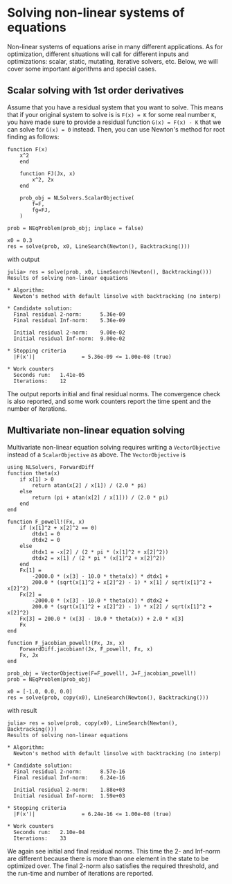 # Solving non-linear systems of equations
Non-linear systems of equations arise in many different applications. As for optimization, different situations will call for different inputs and optimizations: scalar, static, mutating, iterative solvers, etc. Below, we will cover some important algorithms and special cases.

## Scalar solving with 1st order derivatives
Assume that you have a residual system that you want to solve. This means that if your original system to solve is is `F(x) = K` for some real number `K`, you have made sure to provide a residual function `G(x) = F(x) - K` that we can solve for `G(x) = 0` instead. Then, you can use Newton's method for root finding as follows:


```
function F(x)
    x^2
    end
    
    function FJ(Jx, x)
        x^2, 2x
    end
    
    prob_obj = NLSolvers.ScalarObjective(
        f=F,
        fg=FJ,
    )
    
prob = NEqProblem(prob_obj; inplace = false)

x0 = 0.3
res = solve(prob, x0, LineSearch(Newton(), Backtracking()))
```

with output

```
julia> res = solve(prob, x0, LineSearch(Newton(), Backtracking()))
Results of solving non-linear equations

* Algorithm:
  Newton's method with default linsolve with backtracking (no interp)

* Candidate solution:
  Final residual 2-norm:      5.36e-09
  Final residual Inf-norm:    5.36e-09

  Initial residual 2-norm:    9.00e-02
  Initial residual Inf-norm:  9.00e-02

* Stopping criteria
  |F(x')|               = 5.36e-09 <= 1.00e-08 (true)

* Work counters
  Seconds run:   1.41e-05
  Iterations:    12
```
The output reports initial and final residual norms. The convergence check is also reported, and some work counters report the time spent and the number of iterations. 

## Multivariate non-linear equation solving
Multivariate non-linear equation solving requires writing a `VectorObjective` instead of a `ScalarObjective` as above. The `VectorObjective` is 

```
using NLSolvers, ForwardDiff
function theta(x)
    if x[1] > 0
        return atan(x[2] / x[1]) / (2.0 * pi)
    else
        return (pi + atan(x[2] / x[1])) / (2.0 * pi)
    end
end

function F_powell!(Fx, x)
    if (x[1]^2 + x[2]^2 == 0)
        dtdx1 = 0
        dtdx2 = 0
    else
        dtdx1 = -x[2] / (2 * pi * (x[1]^2 + x[2]^2))
        dtdx2 = x[1] / (2 * pi * (x[1]^2 + x[2]^2))
    end
    Fx[1] =
        -2000.0 * (x[3] - 10.0 * theta(x)) * dtdx1 +
        200.0 * (sqrt(x[1]^2 + x[2]^2) - 1) * x[1] / sqrt(x[1]^2 + x[2]^2)
    Fx[2] =
        -2000.0 * (x[3] - 10.0 * theta(x)) * dtdx2 +
        200.0 * (sqrt(x[1]^2 + x[2]^2) - 1) * x[2] / sqrt(x[1]^2 + x[2]^2)
    Fx[3] = 200.0 * (x[3] - 10.0 * theta(x)) + 2.0 * x[3]
    Fx
end

function F_jacobian_powell!(Fx, Jx, x)
    ForwardDiff.jacobian!(Jx, F_powell!, Fx, x)
    Fx, Jx
end

prob_obj = VectorObjective(F=F_powell!, J=F_jacobian_powell!)
prob = NEqProblem(prob_obj)

x0 = [-1.0, 0.0, 0.0]
res = solve(prob, copy(x0), LineSearch(Newton(), Backtracking()))
```
with result
```
julia> res = solve(prob, copy(x0), LineSearch(Newton(), Backtracking()))
Results of solving non-linear equations

* Algorithm:
  Newton's method with default linsolve with backtracking (no interp)

* Candidate solution:
  Final residual 2-norm:      8.57e-16
  Final residual Inf-norm:    6.24e-16

  Initial residual 2-norm:    1.88e+03
  Initial residual Inf-norm:  1.59e+03

* Stopping criteria
  |F(x')|               = 6.24e-16 <= 1.00e-08 (true)

* Work counters
  Seconds run:   2.10e-04
  Iterations:    33
```
We again see initial and final residual norms. This time the 2- and Inf-norm are different because there is more than one element in the state to be optimized over. The final 2-norm also satisfies the required threshold, and the run-time and number of iterations are reported.